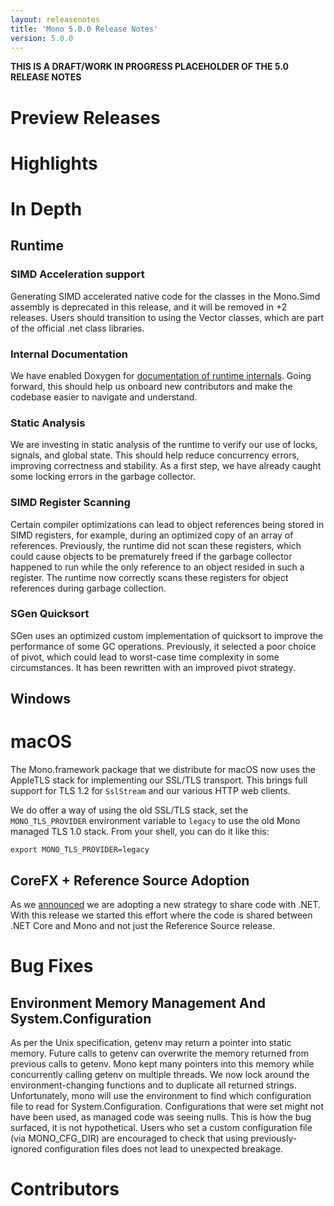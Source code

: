 ```yaml
---
layout: releasenotes
title: 'Mono 5.0.0 Release Notes'
version: 5.0.0
---
```


**THIS IS A DRAFT/WORK IN PROGRESS PLACEHOLDER OF THE 5.0 RELEASE NOTES**

Preview Releases
================

Highlights
==========

In Depth
========

Runtime
-------

### SIMD Acceleration support ###

Generating SIMD accelerated native code for the classes in the
Mono.Simd assembly is deprecated in this release, and it will be
removed in +2 releases. Users should transition to using the Vector
classes, which are part of the official .net class libraries.

### Internal Documentation ###

We have enabled Doxygen for [documentation of runtime internals](http://www.mono-project.com/api/).
Going forward, this should help us onboard new contributors
and make the codebase easier to navigate and understand.

### Static Analysis ###

We are investing in static analysis of the runtime to verify our use
of locks, signals, and global state. This should help reduce
concurrency errors, improving correctness and stability. As a first
step, we have already caught some locking errors in the garbage
collector.

### SIMD Register Scanning ###

Certain compiler optimizations can lead to object references being
stored in SIMD registers, for example, during an optimized copy of an
array of references. Previously, the runtime did not scan these
registers, which could cause objects to be prematurely freed if the
garbage collector happened to run while the only reference to an
object resided in such a register. The runtime now correctly scans
these registers for object references during garbage collection.

### SGen Quicksort ###

SGen uses an optimized custom implementation of quicksort to improve
the performance of some GC operations. Previously, it selected a poor
choice of pivot, which could lead to worst-case time complexity in
some circumstances. It has been rewritten with an improved pivot
strategy.

Windows
-------

macOS
=====

The Mono.framework package that we distribute for macOS now uses the
AppleTLS stack for implementing our SSL/TLS transport.  This brings
full support for TLS 1.2 for `SslStream` and our various HTTP web
clients.

We do offer a way of using the old SSL/TLS stack, set the
`MONO_TLS_PROVIDER` environment variable to `legacy` to use the old
Mono managed TLS 1.0 stack.   From your shell, you can do it like this:

```
export MONO_TLS_PROVIDER=legacy
```

CoreFX + Reference Source Adoption
----------------------------------

As we [announced](http://www.mono-project.com/news/2016/11/29/mono-code-sharing/) we are adopting
a new strategy to share code with .NET.   With this release we started this effort where the
code is shared between .NET Core and Mono and not just the Reference Source release.


Bug Fixes
=========

Environment Memory Management And System.Configuration
------------------------------------------------------
As per the Unix specification, getenv may return a pointer into static memory. Future calls to getenv can overwrite
the memory returned from previous calls to getenv. Mono kept many pointers into this memory while concurrently calling
getenv on multiple threads. We now lock around the environment-changing functions and to duplicate all returned strings. 
Unfortunately, mono will use the environment to find which configuration file to read for System.Configuration.
Configurations that were set might not have been used, as managed code was seeing nulls. This is how the bug surfaced, it
is not hypothetical. Users who set a custom configuration file (via MONO_CFG_DIR) are encouraged to check that using 
previously-ignored configuration files does not lead to unexpected breakage.

Contributors
============
